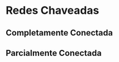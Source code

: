 # Redes Chaveadas
## Completamente Conectada


## Parcialmente Conectada
<!--stackedit_data:
eyJoaXN0b3J5IjpbLTMzNTY2NjQ3NywxNTE1NTcyNjc4LC0yMD
g4NzQ2NjEyXX0=
-->